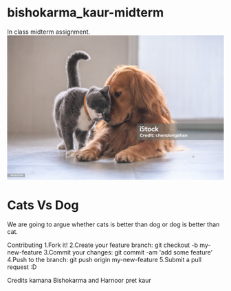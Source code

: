 # bishokarma_kaur-midterm
In class midterm assignment.
 <img id="cats and dogs" src="images/istockphoto-992637094-1024x1024.jpg"> 

<title>Cat Vs Dog Debate</title>
</head>
<h1> Cats Vs Dog</h1>
We are going to argue whether cats is better than dog or dog is better than cat.

Contributing
1.Fork it!
2.Create your feature branch: git checkout -b my-new-feature
3.Commit your changes: git commit -am 'add some feature'
4.Push to the branch: git push origin my-new-feature
5.Submit a pull request :D

Credits
kamana Bishokarma and Harnoor pret kaur



